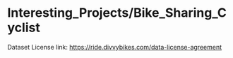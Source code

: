 # Interesting_Projects/Bike_Sharing_Cyclist
 Dataset License link:
 https://ride.divvybikes.com/data-license-agreement
